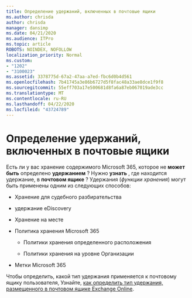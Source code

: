 ```yaml
---
title: Определение удержаний, включенных в почтовые ящики
ms.author: chrisda
author: chrisda
manager: dansimp
ms.date: 04/21/2020
ms.audience: ITPro
ms.topic: article
ROBOTS: NOINDEX, NOFOLLOW
localization_priority: Normal
ms.custom:
- "1202"
- "3100023"
ms.assetid: 3378775d-67a2-47aa-a7ed-fbc6d0b4d561
ms.openlocfilehash: 7b41745a3e86b6727d5f8fac48a33ae8dce1f9f8
ms.sourcegitcommit: 55eff703a17e500681d8fa6a87eb067019ade3cc
ms.translationtype: MT
ms.contentlocale: ru-RU
ms.lasthandoff: 04/22/2020
ms.locfileid: "43724789"
---
```

# <a name="identify-holds-placed-on-mailboxes"></a>Определение удержаний, включенных в почтовые ящики

Есть ли у вас хранение содержимого Microsoft 365, которое не **может быть** определено **удержанием** ? Нужно **узнать** , где находится удержание, в **почтовом ящике** ? Удержания (*функции хранения*) могут быть применены одним из следующих способов:
  
- Хранение для судебного разбирательства

- удержание eDiscovery

- Хранение на месте

- Политика хранения Microsoft 365 

  - Политики хранения определенного расположения

  - Политики хранения на уровне Организации

- Метки Microsoft 365

Чтобы определить, какой тип удержания применяется к почтовому ящику пользователя, Узнайте, [как определить тип удержания, размещенного в почтовом ящике Exchange Online](https://docs.microsoft.com/office365/securitycompliance/identify-a-hold-on-an-exchange-online-mailbox).
